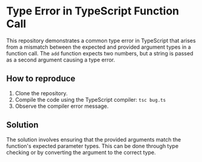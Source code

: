 # Type Error in TypeScript Function Call

This repository demonstrates a common type error in TypeScript that arises from a mismatch between the expected and provided argument types in a function call.  The `add` function expects two numbers, but a string is passed as a second argument causing a type error.

## How to reproduce

1. Clone the repository.
2. Compile the code using the TypeScript compiler: `tsc bug.ts`
3. Observe the compiler error message.

## Solution

The solution involves ensuring that the provided arguments match the function's expected parameter types.  This can be done through type checking or by converting the argument to the correct type.